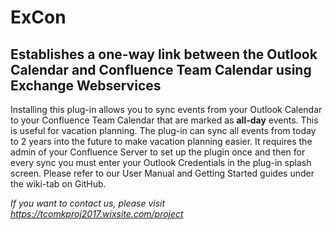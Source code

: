# ExCon

## Establishes a one-way link between the Outlook Calendar and Confluence Team Calendar using Exchange Webservices

Installing this plug-in allows you to sync events from your Outlook Calendar to your Confluence Team Calendar that are marked as **all-day** events. This is useful for vacation planning. The plug-in can sync all events from today to 2 years into the future to make vacation planning easier.
It requires the admin of your Confluence Server to set up the plugin once and then for every sync you must enter your Outlook Credentials in the plug-in splash screen. Please refer to our User Manual and Getting Started guides under the wiki-tab on GitHub.



_If you want to contact us, please visit https://tcomkproj2017.wixsite.com/project_
